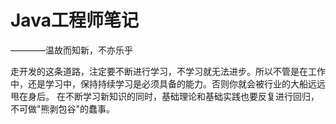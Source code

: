 # Java工程师笔记

————温故而知新，不亦乐乎

走开发的这条道路，注定要不断进行学习，不学习就无法进步。所以不管是在工作中，还是学习中，保持持续学习是必须具备的能力。否则你就会被行业的大船远远甩在身后。
在不断学习新知识的同时，基础理论和基础实践也要反复进行回归，不可做"熊剥包谷"的蠢事。





